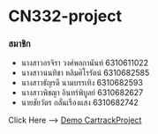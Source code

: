 # CN332-project

### สมาชิก
* นางสาวอรจิรา  วงศ์พลกานันท์   6310611022
* นางสาวนนทิชา หลิมศิโรรัตน์     6310682585
* นางสาวธัญรดี  นามบรรเทิง      6310682593
* นางสาวพิชญา  อินทร์พิบูลย์     6310682627
* นายชัยวัตร    กลั่นเรืองแสง     6310682742

Click Here --> [Demo CartrackProject](https://youtu.be/YfzKg-i9owU)

